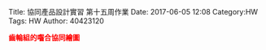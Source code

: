 Title: 協同產品設計實習 第十五周作業
Date: 2017-06-05 12:08
Category:HW
Tags: HW
Author: 40423120 


<b><font color="red">齒輪組的囓合協同繪圖</font></b>
<!-- PELICAN_END_SUMMARY -->


##




